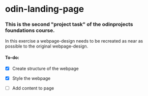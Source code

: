 # odin-landing-page


### This is the second "project task" of the odinprojects foundations course.

In this exercise a webpage-design needs to be recreated as near as possible to the original webpage-design.

#### To-do:
- [x] Create structure of the webpage
- [x] Style the webpage
- [ ] Add content to page

